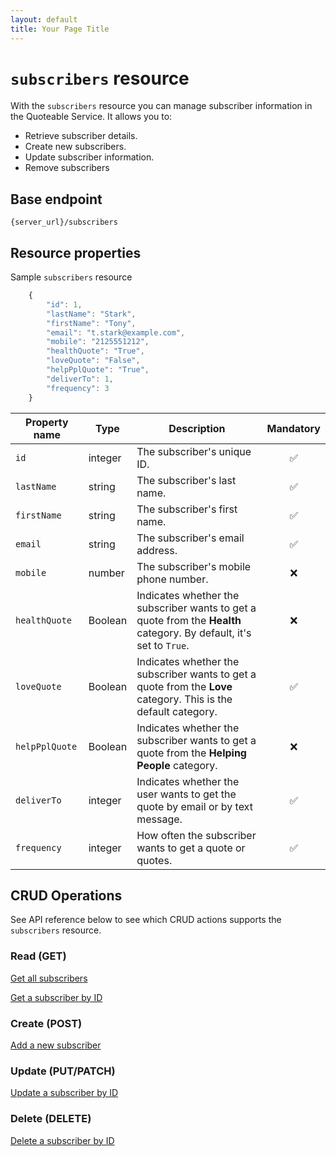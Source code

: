 ```yaml
---
layout: default
title: Your Page Title
---
```


# `subscribers` resource

With the `subscribers` resource you can manage subscriber information in the Quoteable Service. It allows you to:

* Retrieve subscriber details.
* Create new subscribers.
* Update subscriber information.
* Remove subscribers

## Base endpoint

```shell
{server_url}/subscribers
```

## Resource properties

Sample `subscribers` resource

```js
    {
        "id": 1,
        "lastName": "Stark",
        "firstName": "Tony",
        "email": "t.stark@example.com",
        "mobile": "2125551212",
        "healthQuote": "True",
        "loveQuote": "False",
        "helpPplQuote": "True",
        "deliverTo": 1,
        "frequency": 3
    }
```

| Property name | Type | Description | Mandatory |
| ------------- | ----------- | ----------- |     :----:    |
| `id` | integer | The subscriber's unique ID. | ✅ |
| `lastName` | string | The subscriber's last name. | ✅ |
| `firstName` | string | The subscriber's first name.  | ✅ |
| `email` | string | The subscriber's email address.| ✅ |
| `mobile` | number | The subscriber's mobile phone number. | ❌ |
| `healthQuote` | Boolean | Indicates whether the subscriber wants to get a quote from the **Health** category. By default, it's set to `True`. | ❌  |
| `loveQuote` | Boolean | Indicates whether the subscriber wants to get a quote from the **Love** category. This is the default category. | ✅ |
| `helpPplQuote` | Boolean | Indicates whether the subscriber wants to get a quote from the **Helping People** category.  | ❌  |
| `deliverTo` | integer | Indicates whether the user wants to get the quote by email or by text message. | ✅ |
| `frequency` | integer | How often the subscriber wants to get a quote or quotes. | ✅ |

## CRUD Operations

See API reference below to see which CRUD actions supports the `subscribers` resource.

### Read (GET)

[Get all subscribers](subscribers-get-all-subscribers.md)

[Get a subscriber by ID](subscribers-get-subscriber-by-id.md)

### Create (POST)

[Add a new subscriber](subscribers-add-subscriber.md)

### Update (PUT/PATCH)

[Update a subscriber by ID](subscribers-update-subscriber.md)

### Delete (DELETE)

[Delete a subscriber by ID](subscribers-delete-subscriber.md)
